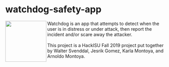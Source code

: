 # watchdog-safety-app

<img align="left" width="128" height="128" src="icons/AttackDog_256x256.PNG">
Watchdog is an app that attempts to detect when the user is in distress or under attack, then report the incident and/or scare away the attacker.
<br /><br />
This project is a HackISU Fall 2019 project put together by Walter Svenddal, Jesrik Gomez, Karla Montoya, and Arnoldo Montoya.
